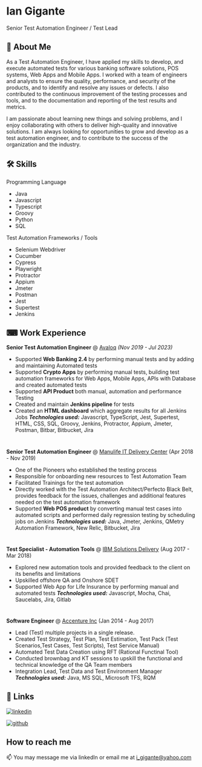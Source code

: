 
# Ian Gigante

Senior Test Automation Engineer / Test Lead


## 🚀 About Me
As a Test Automation Engineer, I have applied my skills to develop, and execute automated tests for various banking software solutions, POS systems, Web Apps and Mobile Apps. I worked with a team of engineers and analysts to ensure the quality, performance, and security of the products, and to identify and resolve any issues or defects. I also contributed to the continuous improvement of the testing processes and tools, and to the documentation and reporting of the test results and metrics. 

I am passionate about learning new things and solving problems, and I enjoy collaborating with others to deliver high-quality and innovative solutions. I am always looking for opportunities to grow and develop as a test automation engineer, and to contribute to the success of the organization and the industry.


## 🛠 Skills
Programming Language

* Java
* Javascript
* Typescript
* Groovy
* Python
* SQL

Test Automation Frameworks / Tools

* Selenium Webdriver
* Cucumber
* Cypress
* Playwright
* Protractor
* Appium
* Jmeter
* Postman
* Jest
* Supertest
* Jenkins



## ⌨ Work Experience

**Senior Test Automation Engineer** @ [Avaloq](https://www.avaloq.com/) _(Nov 2019 - Jul 2023)_ 

  - Supported **Web Banking 2.4** by performing manual tests and by adding and maintaining Automated tests
  - Supported **Crypto Apps** by performing manual tests, building test automation frameworks for Web Apps, Mobile Apps, APIs with Database and created automated tests 
  - Supported **API Product** both manual, automation and performance Testing
  - Created and maintain **Jenkins pipeline** for tests
  - Created an **HTML dashboard** which aggregate results for all Jenkins Jobs
   **_Technologies used:_** Javascript, TypeScript, Jest, Supertest, HTML, CSS, SQL, Groovy, Jenkins, Protractor, Appium, Jmeter, Postman, Bitbar, Bitbucket, Jira
#

**Senior Test Automation Engineer** @ [Manulife IT Delivery Center](https://www.manulife.com.ph/about-us/newsroom/latest-news/manulife-it-delivery-center.html) (Apr 2018 - Nov 2019)
  - One of the Pioneers who established the testing process
  - Responsible for onboarding new resources to Test Automation Team 
  - Facilitated Trainings for the test automation
  - Directly worked with the Test Automation Architect/Perfecto Black Belt, provides feedback for the issues, challenges and additional features needed on the test automation framework
  - Supported **Web POS product** by converting manual test cases into automated scripts and performed daily regression testing by scheduling jobs on Jenkins
   **_Technologies used:_** Java, Jmeter, Jenkins, QMetry Automation Framework, New Relic, Bitbucket, Jira
#

**Test Specialist - Automation Tools** @ [IBM Solutions Delivery](https://www.ibm.com/) (Aug 2017 - Mar 2018)
  - Explored new automation tools and provided feedback to the client on its benefits and limitations
  - Upskilled offshore QA and Onshore SDET
  - Supported Web App for Life Insurance by performing manual and automated tests
**_Technologies used:_** Javascript, Mocha, Chai, Saucelabs, Jira, Gitlab
#

**Software Engineer** @ [Accenture Inc](https://www.ibm.com/) (Jan 2014 - Aug 2017)
  - Lead (Test) multiple projects in a single release.
  - Created Test Strategy, Test Plan, Test Estimation, Test Pack (Test Scenarios,Test Cases, Test Scripts), Test Service Manual)
  - Automated Test Data Creation using RFT (Rational Functinal Tool)
  - Conducted brownbag and KT sessions to upskill the functional and technical knowledge of the QA Team members
  - Integration Lead, Test Data and Test Environment Manager
  **_Technologies used:_** Java, MS SQL, Microsoft TFS, RQM


## 🔗 Links

[![linkedin](https://img.shields.io/badge/linkedin-0A66C2?style=for-the-badge&logo=linkedin&logoColor=white)](https://www.linkedin.com/in/ian-gigante-a663ab11a/)

[![github](
https://github.githubassets.com/favicons/favicon.png)](https://github.com/IanGigante)



## How to reach me

📫 You may message me via linkedIn or email me at i_gigante@yahoo.com

